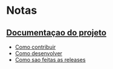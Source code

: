# Notas

## [Documentaçao do projeto](https://docs.mopidy.com/en/latest)
- [Como contribuir](https://docs.mopidy.com/en/latest/contributing)
- [Como desenvolver](https://docs.mopidy.com/en/latest/devenv/)
- [Como sao feitas as releases](https://docs.mopidy.com/en/latest/releasing/)

